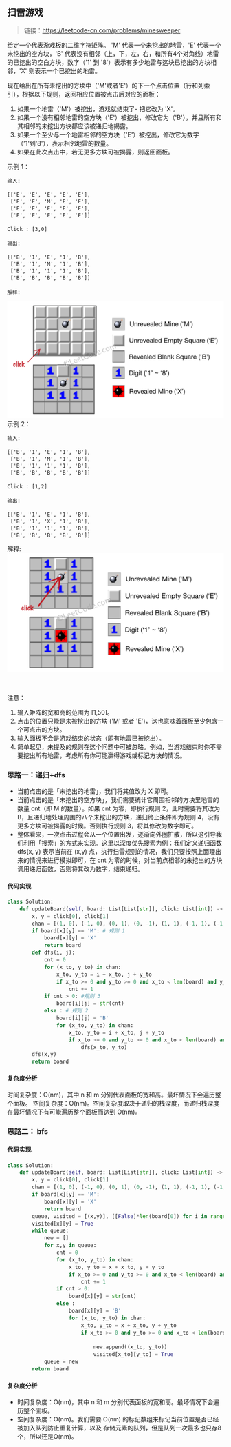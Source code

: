 ## 扫雷游戏
>链接：https://leetcode-cn.com/problems/minesweeper

给定一个代表游戏板的二维字符矩阵。 'M' 代表一个未挖出的地雷，'E' 代表一个未挖出的空方块，'B' 代表没有相邻（上，下，左，右，和所有4个对角线）地雷的已挖出的空白方块，数字（'1' 到 '8'）表示有多少地雷与这块已挖出的方块相邻，'X' 则表示一个已挖出的地雷。

现在给出在所有未挖出的方块中（'M'或者'E'）的下一个点击位置（行和列索引），根据以下规则，返回相应位置被点击后对应的面板：

1. 如果一个地雷（'M'）被挖出，游戏就结束了- 把它改为 'X'。
2. 如果一个没有相邻地雷的空方块（'E'）被挖出，修改它为（'B'），并且所有和其相邻的未挖出方块都应该被递归地揭露。
3. 如果一个至少与一个地雷相邻的空方块（'E'）被挖出，修改它为数字（'1'到'8'），表示相邻地雷的数量。
4. 如果在此次点击中，若无更多方块可被揭露，则返回面板。
 

示例 1：
```shell
输入: 

[['E', 'E', 'E', 'E', 'E'],
 ['E', 'E', 'M', 'E', 'E'],
 ['E', 'E', 'E', 'E', 'E'],
 ['E', 'E', 'E', 'E', 'E']]

Click : [3,0]

输出: 

[['B', '1', 'E', '1', 'B'],
 ['B', '1', 'M', '1', 'B'],
 ['B', '1', '1', '1', 'B'],
 ['B', 'B', 'B', 'B', 'B']]

解释:
```
![](../images/529_01.png)
示例 2：
```shell
输入: 

[['B', '1', 'E', '1', 'B'],
 ['B', '1', 'M', '1', 'B'],
 ['B', '1', '1', '1', 'B'],
 ['B', 'B', 'B', 'B', 'B']]

Click : [1,2]

输出: 

[['B', '1', 'E', '1', 'B'],
 ['B', '1', 'X', '1', 'B'],
 ['B', '1', '1', '1', 'B'],
 ['B', 'B', 'B', 'B', 'B']]
```
解释:
![](../images/529_02.png)

 

注意：

1. 输入矩阵的宽和高的范围为 [1,50]。
2. 点击的位置只能是未被挖出的方块 ('M' 或者 'E')，这也意味着面板至少包含一个可点击的方块。
3. 输入面板不会是游戏结束的状态（即有地雷已被挖出）。
4. 简单起见，未提及的规则在这个问题中可被忽略。例如，当游戏结束时你不需要挖出所有地雷，考虑所有你可能赢得游戏或标记方块的情况。

### 思路一：递归+dfs
- 当前点击的是「未挖出的地雷」，我们将其值改为 X 即可。
- 当前点击的是「未挖出的空方块」，我们需要统计它周围相邻的方块里地雷的数量 cnt（即 M 的数量）。如果 cnt 为零，即执行规则 2，此时需要将其改为 B，且递归地处理周围的八个未挖出的方块，递归终止条件即为规则 4，没有更多方块可被揭露的时候。否则执行规则 3，将其修改为数字即可。
- 整体看来，一次点击过程会从一个位置出发，逐渐向外圈扩散，所以这引导我们利用「搜索」的方式来实现。这里以深度优先搜索为例：我们定义递归函数 dfs(x, y) 表示当前在 (x,y) 点，执行扫雷规则的情况，我们只要按照上面理出来的情况来进行模拟即可，在 cnt 为零的时候，对当前点相邻的未挖出的方块调用递归函数，否则将其改为数字，结束递归。

#### 代码实现
```python
class Solution:
    def updateBoard(self, board: List[List[str]], click: List[int]) -> List[List[str]]:
        x, y = click[0], click[1]
        chan = [(1, 0), (-1, 0), (0, 1), (0, -1), (1, 1), (-1, 1), (-1, -1), (1, -1)]
        if board[x][y] == 'M': # 规则 1
            board[x][y] = 'X'
            return board
        def dfs(i, j):
            cnt = 0
            for (x_to, y_to) in chan:
                x_to, y_to = i + x_to, j + y_to
                if x_to >= 0 and y_to >= 0 and x_to < len(board) and y_to < len(board[0]) and board[x_to][y_to] == 'M' :
                    cnt += 1
            if cnt > 0: #规则 3
                board[i][j] = str(cnt)
            else : # 规则 2
                board[i][j] = 'B'
                for (x_to, y_to) in chan:
                    x_to, y_to = i + x_to, j + y_to
                    if x_to >= 0 and y_to >= 0 and x_to < len(board) and y_to < len(board[0]) and board[x_to][y_to] == 'E' :
                        dfs(x_to, y_to)
        dfs(x,y)
        return board
```

#### 复杂度分析

时间复杂度：O(nm)，其中 n 和 m 分别代表面板的宽和高。最坏情况下会遍历整个面板。
空间复杂度：O(nm)。空间复杂度取决于递归的栈深度，而递归栈深度在最坏情况下有可能遍历整个面板而达到 O(nm)。

### 思路二： bfs
#### 代码实现
```python
class Solution:
    def updateBoard(self, board: List[List[str]], click: List[int]) -> List[List[str]]:
        x, y = click[0], click[1]
        chan = [(1, 0), (-1, 0), (0, 1), (0, -1), (1, 1), (-1, 1), (-1, -1), (1, -1)]
        if board[x][y] == 'M':
            board[x][y] = 'X'
            return board
        queue, visited = [(x,y)], [[False]*len(board[0]) for i in range(len(board))]
        visited[x][y] = True
        while queue:
            new = []
            for x,y in queue:
                cnt = 0
                for (x_to, y_to) in chan:
                    x_to, y_to = x + x_to, y + y_to
                    if x_to >= 0 and y_to >= 0 and x_to < len(board) and y_to < len(board[0]) and board[x_to][y_to] == 'M' :
                        cnt += 1
                if cnt > 0:
                    board[x][y] = str(cnt)
                else : 
                    board[x][y] = 'B'
                    for (x_to, y_to) in chan:
                        x_to, y_to = x + x_to, y + y_to
                        if x_to >= 0 and y_to >= 0 and x_to < len(board) and y_to < len(board[0]) and board[x_to][y_to] == 'E' and not visited[x_to][y_to]:
                            
                            new.append((x_to, y_to))
                            visited[x_to][y_to] = True
            queue = new
        return board
```
#### 复杂度分析
- 时间复杂度：O(nm)，其中 n 和 m 分别代表面板的宽和高。最坏情况下会遍历整个面板。
- 空间复杂度：O(nm)。我们需要 O(nm) 的标记数组来标记当前位置是否已经被加入队列防止重复计算，以及 存储元素的队列，但是队列一次最多也只存8个，所以还是O(nm)。










